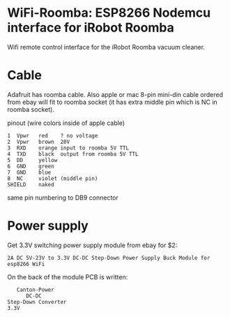 # WiFi-Roomba: ESP8266 Nodemcu interface for iRobot Roomba

Wifi remote control interface for the iRobot Roomba vacuum cleaner.

# Cable

Adafruit has roomba cable.
Also apple or mac 8-pin mini-din cable ordered from ebay
will fit to roomba socket (it has extra middle pin which
is NC in roomba socket).

pinout (wire colors inside of apple cable)

    1  Vpwr   red    ? no voltage
    2  Vpwr   brown  20V
    3  RXD    orange input to roomba 5V TTL
    4  TXD    black  output from roomba 5V TTL
    5  DD     yellow
    6  GND    green
    7  GND    blue
    8  NC     violet (middle pin)
    SHIELD    naked

same pin numbering to DB9 connector

# Power supply

Get 3.3V switching power supply module from ebay for $2:

    2A DC 5V-23V to 3.3V DC-DC Step-Down Power Supply Buck Module for esp8266 WiFi

On the back of the module PCB is written:

       Canton-Power
          DC-DC
    Step-Down Converter
    3.3V
